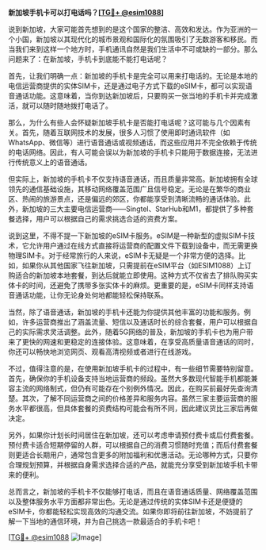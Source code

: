 **新加坡手机卡可以打电话吗？[[TG💪+ @esim1088](https://t.me/s/esim1088)]**

说到新加坡，大家可能首先想到的是这个国家的整洁、高效和发达。作为亚洲的一个小国，新加坡以其现代化的城市景观和国际化的氛围吸引了无数游客和移民。而当我们来到这样一个地方时，手机通讯自然是我们生活中不可或缺的一部分。那么问题来了：在新加坡，手机卡到底能不能打电话呢？

首先，让我们明确一点：新加坡的手机卡是完全可以用来打电话的。无论是本地的电信运营商提供的实体SIM卡，还是通过电子方式下载的eSIM卡，都可以实现语音通话功能。这意味着，当你到达新加坡后，只要购买一张当地的手机卡并完成激活，就可以随时随地拨打电话了。

那么，为什么有些人会怀疑新加坡手机卡是否能打电话呢？这可能与几个因素有关。首先，随着互联网技术的发展，很多人习惯了使用即时通讯软件（如WhatsApp、微信等）进行语音通话或视频通话，而这些应用并不完全依赖于传统的电话网络。因此，有人可能会误以为新加坡的手机卡只能用于数据连接，无法进行传统意义上的语音通话。

但实际上，新加坡的手机卡不仅支持语音通话，而且质量非常高。新加坡拥有全球领先的通信基础设施，其移动网络覆盖范围广且信号稳定。无论是在繁华的商业区、热闹的旅游景点，还是偏远的郊区，你都能享受到清晰流畅的通话体验。此外，新加坡的三大主要电信运营商——Singtel、StarHub和M1，都提供了多种套餐选择，用户可以根据自己的需求挑选合适的资费方案。

说到这里，不得不提一下新加坡的eSIM卡服务。eSIM是一种新型的虚拟SIM卡技术，它允许用户通过在线方式直接将运营商的配置文件下载到设备中，而无需更换物理SIM卡。对于经常旅行的人来说，eSIM卡无疑是一个非常方便的选择。比如，如果你从其他国家飞往新加坡，只需提前在eSIM平台（如ESIM1088）上订购适合的新加坡本地套餐，到达后就能立即使用。这种方式不仅省去了排队购买实体卡的时间，还避免了携带多张实体卡的麻烦。更重要的是，eSIM卡同样支持语音通话功能，让你无论身处何地都能轻松保持联系。

当然，除了语音通话，新加坡的手机卡还能为你提供其他丰富的功能和服务。例如，许多运营商推出了涵盖流量、短信以及通话时长的综合套餐，用户可以根据自己的实际需求灵活调整。此外，随着5G网络的普及，新加坡的手机卡也为用户带来了更快的网速和更稳定的连接体验。这意味着，在享受高质量语音通话的同时，你还可以畅快地浏览网页、观看高清视频或者进行在线游戏。

不过，值得注意的是，在使用新加坡手机卡的过程中，有一些细节需要特别留意。首先，确保你的手机设备支持当地运营商的频段。虽然大多数现代智能手机都能兼容主流的网络制式，但仍有可能存在个别例外情况。因此，在购买前最好先查询清楚。其次，了解不同运营商之间的价格差异和服务内容。虽然三家主要运营商的服务水平都很高，但具体套餐的资费结构可能会有所不同，因此建议货比三家后再做决定。

另外，如果你计划长时间居住在新加坡，还可以考虑申请预付费卡或后付费套餐。预付费卡适合短期停留的人群，可以根据自己的消费习惯随时充值；而后付费套餐则更适合长期用户，通常包含更多的附加福利和优惠活动。无论哪种方式，只要你合理规划预算，并根据自身需求选择合适的产品，就能充分享受到新加坡手机卡带来的便利。

总而言之，新加坡的手机卡不仅能够打电话，而且在语音通话质量、网络覆盖范围以及整体服务水平方面都非常出色。无论是通过传统的实体SIM卡还是便捷的eSIM卡，你都能轻松实现高效的沟通交流。如果你即将前往新加坡，不妨提前了解一下当地的通信环境，并为自己挑选一款最适合的手机卡吧！

[[TG💪+ @esim1088](https://t.me/s/esim1088) ![Image](https://i.postimg.cc/4NQfJmqS/Snipaste-2025-05-13-00-14-12.png)]